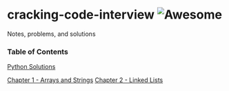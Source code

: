 # cracking-code-interview ![Awesome](https://awesome.re/badge.svg)
Notes, problems, and solutions

### Table of Contents

[Python Solutions](https://github.com/nyc-tech/cracking-code-interview/tree/master/PythonSolutions)

[Chapter 1 - Arrays and Strings](https://github.com/nyc-tech/cracking-code-interview/tree/master/PythonSolutions/ChapterOne_Arrays_and_Strings)
[Chapter 2 - Linked Lists](https://github.com/nyc-tech/cracking-code-interview/tree/master/PythonSolutions/ChapterTwo_LinkedLists)



